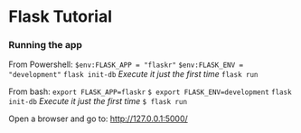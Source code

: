 # Flask Tutorial

### Running the app

From Powershell:
`$env:FLASK_APP = "flaskr"`
`$env:FLASK_ENV = "development"`
`flask init-db` _Execute it just the first time_
`flask run`

From bash:
`export FLASK_APP=flaskr`
`$ export FLASK_ENV=development`
`flask init-db` _Execute it just the first time_
`$ flask run`

Open a browser and go to:
http://127.0.0.1:5000/
